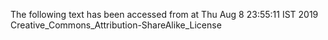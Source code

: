 The following text has been accessed from at Thu Aug 8 23:55:11 IST 2019
Creative_Commons_Attribution-ShareAlike_License
